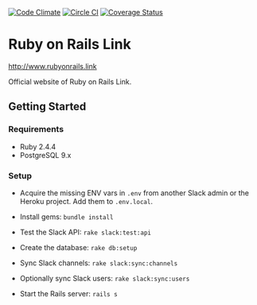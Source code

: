 [![Code Climate](https://codeclimate.com/github/railslink/railslink/badges/gpa.svg)](https://codeclimate.com/github/railslink/railslink)
[![Circle CI](https://circleci.com/gh/railslink/railslink.svg?style=shield)](https://circleci.com/gh/railslink/railslink)
[![Coverage Status](https://coveralls.io/repos/railslink/railslink/badge.svg?branch=coverage&service=github)](https://coveralls.io/github/railslink/railslink?branch=coverage)

# Ruby on Rails Link

http://www.rubyonrails.link

Official website of Ruby on Rails Link.

## Getting Started

### Requirements

- Ruby 2.4.4
- PostgreSQL 9.x

### Setup

  - Acquire the missing ENV vars in `.env` from another Slack admin or the Heroku
    project.  Add them to `.env.local`.

  - Install gems: `bundle install`

  - Test the Slack API: `rake slack:test:api`

  - Create the database: `rake db:setup`

  - Sync Slack channels: `rake slack:sync:channels`

  - Optionally sync Slack users: `rake slack:sync:users`

  - Start the Rails server: `rails s`
